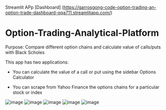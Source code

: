 
Streamlit APp [Dashboard] (https://garrosgong-code-option-trading-an-option-trade-dashboard-qqa711.streamlitapp.com/)

# Option-Trading-Analytical-Platform

Purpose: Compare different option chains and calculate value of calls/puts with Black Scholes  

This app has two applications:

- You can calculate the value of a call or put using the sidebar Options Calculator 

- You can scrape from Yahoo Finance the options chains for a particular stock or index

![image](https://user-images.githubusercontent.com/66699813/193391014-7a284d05-c62b-47d1-909f-0fb8a763d978.png)
![image](https://user-images.githubusercontent.com/66699813/193391322-0a965fff-9f2d-426a-a975-206b0f794447.png)
![image](https://user-images.githubusercontent.com/66699813/193391484-d70ad225-d4f2-4c7f-a9d2-db8583eebef5.png)
![image](https://user-images.githubusercontent.com/66699813/193391575-5dc92f8b-4edd-49a9-a304-9889694d6365.png)
![image](https://user-images.githubusercontent.com/66699813/193391679-97472f9c-b17a-4337-881e-1219c3b381f0.png)
